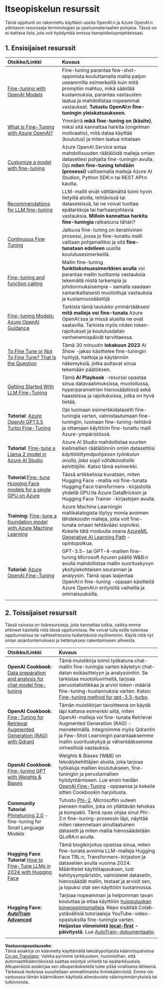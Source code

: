 <!--
CO_OP_TRANSLATOR_METADATA:
{
  "original_hash": "c2f423d1402f71ca3869ec135bb77d16",
  "translation_date": "2025-07-09T18:04:18+00:00",
  "source_file": "18-fine-tuning/RESOURCES.md",
  "language_code": "fi"
}
-->
# Itseopiskelun resurssit

Tämä oppitunti on rakennettu käyttäen useita OpenAI:n ja Azure OpenAI:n ydintason resursseja terminologian ja opetusmateriaalien pohjana. Tässä on ei-kattava lista, jota voit hyödyntää omissa itseopiskeluprojekteissasi.

## 1. Ensisijaiset resurssit

| Otsikko/Linkki                                                                                                                                                                                                              | Kuvaus                                                                                                                                                                                                                                                                                                                                                                                       |
| :-------------------------------------------------------------------------------------------------------------------------------------------------------------------------------------------------------------------------- | :-------------------------------------------------------------------------------------------------------------------------------------------------------------------------------------------------------------------------------------------------------------------------------------------------------------------------------------------------------------------------------------------- |
| [Fine-tuning with OpenAI Models](https://platform.openai.com/docs/guides/fine-tuning?WT.mc_id=academic-105485-koreyst)                                                                                                       | Fine-tuning parantaa few-shot-oppimista kouluttamalla mallia paljon useammilla esimerkeillä kuin mitä promptiin mahtuu, mikä säästää kustannuksia, parantaa vastausten laatua ja mahdollistaa nopeammat vastaukset. **Tutustu OpenAI:n fine-tuningin yleiskatsaukseen.**                                                                                                                     |
| [What is Fine-Tuning with Azure OpenAI?](https://learn.microsoft.com/azure/ai-services/openai/concepts/fine-tuning-considerations#what-is-fine-tuning-with-azure-openai?WT.mc_id=academic-105485-koreyst)                     | Ymmärrä **mikä fine-tuning on (käsite)**, miksi sitä kannattaa harkita (ongelman motivaatio), mitä dataa käyttää (koulutus) ja miten laatua mitataan                                                                                                                                                                           |
| [Customize a model with fine-tuning](https://learn.microsoft.com/azure/ai-services/openai/how-to/fine-tuning?tabs=turbo%2Cpython&pivots=programming-language-studio#continuous-fine-tuning?WT.mc_id=academic-105485-koreyst) | Azure OpenAI Service antaa mahdollisuuden räätälöidä malleja omien datasetiesi pohjalta fine-tuningin avulla. Opi **miten fine-tuning tehdään (prosessi)** valitsemalla malleja Azure AI Studion, Python SDK:n tai REST API:n kautta.                                                                                                                                                |
| [Recommendations for LLM fine-tuning](https://learn.microsoft.com/ai/playbook/technology-guidance/generative-ai/working-with-llms/fine-tuning-recommend?WT.mc_id=academic-105485-koreyst)                                    | LLM-mallit eivät välttämättä toimi hyvin tietyillä aloilla, tehtävissä tai dataseteissä, tai ne voivat tuottaa epätarkkoja tai harhaanjohtavia vastauksia. **Milloin kannattaa harkita fine-tuningia** ratkaisuna tähän?                                                                                                                                                                  |
| [Continuous Fine Tuning](https://learn.microsoft.com/azure/ai-services/openai/how-to/fine-tuning?tabs=turbo%2Cpython&pivots=programming-language-studio#continuous-fine-tuning?WT.mc_id=academic-105485-koreyst)             | Jatkuva fine-tuning on iteratiivinen prosessi, jossa jo fine-tunattu malli valitaan pohjamalliksi ja sitä **fine-tunataan edelleen** uusilla koulutusesimerkeillä.                                                                                                                                                             |
| [Fine-tuning and function calling](https://learn.microsoft.com/azure/ai-services/openai/how-to/fine-tuning-functions?WT.mc_id=academic-105485-koreyst)                                                                       | Mallin fine-tuning **funktiokutsuesimerkkien avulla** voi parantaa mallin tuottamia vastauksia tekemällä niistä tarkempia ja johdonmukaisempia – samalla saadaan samankaltaisesti muotoiltuja vastauksia ja kustannussäästöjä                                                                                                                        |
| [Fine-tuning Models: Azure OpenAI Guidance](https://learn.microsoft.com/azure/ai-services/openai/concepts/models#fine-tuning-models?WT.mc_id=academic-105485-koreyst)                                                        | Tarkista tämä taulukko ymmärtääksesi **mitä malleja voi fine-tunata** Azure OpenAI:ssa ja missä alueilla ne ovat saatavilla. Tarkista myös niiden token-rajoitukset ja koulutusdatan vanhenemispäivät tarvittaessa.                                                                                                                  |
| [To Fine Tune or Not To Fine Tune? That is the Question](https://learn.microsoft.com/shows/ai-show/to-fine-tune-or-not-fine-tune-that-is-the-question?WT.mc_id=academic-105485-koreyst)                                      | Tämä 30 minuutin **lokakuun 2023** AI Show -jakso käsittelee fine-tuningin hyötyjä, haittoja ja käytännön näkemyksiä, jotka auttavat sinua tekemään päätöksen.                                                                                                                                                                    |
| [Getting Started With LLM Fine-Tuning](https://learn.microsoft.com/ai/playbook/technology-guidance/generative-ai/working-with-llms/fine-tuning-recommend?WT.mc_id=academic-105485-koreyst)                                             | Tämä **AI Playbook** -resurssi opastaa sinua datavaatimuksissa, muotoilussa, hyperparametrien hienosäädössä sekä haasteissa ja rajoituksissa, jotka on hyvä tietää.                                                                                                                                                               |
| **Tutorial**: [Azure OpenAI GPT3.5 Turbo Fine-Tuning](https://learn.microsoft.com/azure/ai-services/openai/tutorials/fine-tune?tabs=python%2Ccommand-line?WT.mc_id=academic-105485-koreyst)                                  | Opi luomaan esimerkkidatasetti fine-tuningia varten, valmistautumaan fine-tuningiin, luomaan fine-tuning-tehtävä ja ottamaan käyttöön fine-tunattu malli Azure-ympäristössä.                                                                                                                                                      |
| **Tutorial**: [Fine-tune a Llama 2 model in Azure AI Studio](https://learn.microsoft.com/azure/ai-studio/how-to/fine-tune-model-llama?WT.mc_id=academic-105485-koreyst)                                                      | Azure AI Studio mahdollistaa suurten kielimallien räätälöinnin omiin datasettiisi _käyttöliittymäpohjaisen työnkulun avulla, joka sopii vähäkoodisille kehittäjille_. Katso tämä esimerkki.                                                                                                                                         |
| **Tutorial**:[Fine-tune Hugging Face models for a single GPU on Azure](https://learn.microsoft.com/azure/databricks/machine-learning/train-model/huggingface/fine-tune-model?WT.mc_id=academic-105485-koreyst)               | Tässä artikkelissa kuvataan, miten Hugging Face -mallia voi fine-tunata Hugging Face transformers -kirjastolla yhdellä GPU:lla Azure DataBricksin ja Hugging Face Trainer -kirjastojen avulla.                                                                                                                                     |
| **Training:** [Fine-tune a foundation model with Azure Machine Learning](https://learn.microsoft.com/training/modules/finetune-foundation-model-with-azure-machine-learning/?WT.mc_id=academic-105485-koreyst)         | Azure Machine Learningin mallikatalogista löytyy monia avoimen lähdekoodin malleja, joita voit fine-tunata omaan tehtävääsi sopiviksi. Kokeile tätä moduulia osana [AzureML Generative AI Learning Path](https://learn.microsoft.com/training/paths/work-with-generative-models-azure-machine-learning/?WT.mc_id=academic-105485-koreyst) -opintopolkua. |
| **Tutorial:** [Azure OpenAI Fine-Tuning](https://docs.wandb.ai/guides/integrations/azure-openai-fine-tuning?WT.mc_id=academic-105485-koreyst)                                                                                | GPT-3.5- tai GPT-4-mallien fine-tuning Microsoft Azuren päällä W&B:n avulla mahdollistaa mallin suorituskyvyn yksityiskohtaisen seurannan ja analyysin. Tämä opas laajentaa OpenAI:n fine-tuning -oppaan käsitteitä Azure OpenAI:n erityisillä vaiheilla ja ominaisuuksilla.                                                                                                                  |
|                                                                                                                                                                                                                            |                                                                                                                                                                                                                                                                                                                                                                                              |

## 2. Toissijaiset resurssit

Tässä osiossa on lisäresursseja, joita kannattaa tutkia, vaikka emme ehtineet käsitellä niitä tässä oppitunnissa. Ne voivat tulla esille tulevissa oppitunneissa tai vaihtoehtoisina lisätehtävinä myöhemmin. Käytä niitä nyt oman asiantuntemuksesi ja tietämyksesi rakentamiseen aiheesta.

| Otsikko/Linkki                                                                                                                                                                                                                 | Kuvaus                                                                                                                                                                                                                                                                                                                                                                                                                                                                                                                     |
| :----------------------------------------------------------------------------------------------------------------------------------------------------------------------------------------------------------------------------- | :---------------------------------------------------------------------------------------------------------------------------------------------------------------------------------------------------------------------------------------------------------------------------------------------------------------------------------------------------------------------------------------------------------------------------------------------------------------------------------------------------------------------------- |
| **OpenAI Cookbook**: [Data preparation and analysis for chat model fine-tuning](https://cookbook.openai.com/examples/chat_finetuning_data_prep?WT.mc_id=academic-105485-koreyst)                                               | Tämä muistikirja toimii työkaluna chat-mallin fine-tuningia varten käytetyn chat-datan esikäsittelyyn ja analysointiin. Se tarkistaa muotoiluvirheitä, tarjoaa perusstatistiikkaa ja arvioi token-määriä fine-tuning-kustannuksia varten. Katso: [Fine-tuning method for gpt-3.5-turbo](https://platform.openai.com/docs/guides/fine-tuning?WT.mc_id=academic-105485-koreyst).                                                                                                         |
| **OpenAI Cookbook**: [Fine-Tuning for Retrieval Augmented Generation (RAG) with Qdrant](https://cookbook.openai.com/examples/fine-tuned_qa/ft_retrieval_augmented_generation_qdrant?WT.mc_id=academic-105485-koreyst)            | Tämän muistikirjan tavoitteena on käydä läpi kattava esimerkki siitä, miten OpenAI-malleja voi fine-tunata Retrieval Augmented Generation (RAG) -menetelmällä. Integroimme myös Qdrantin ja Few-Shot Learningin parantaaksemme mallin suorituskykyä ja vähentääksemme virheellisiä vastauksia.                                                                                                                                                                         |
| **OpenAI Cookbook**: [Fine-tuning GPT with Weights & Biases](https://cookbook.openai.com/examples/third_party/gpt_finetuning_with_wandb?WT.mc_id=academic-105485-koreyst)                                                    | Weights & Biases (W&B) on tekoälykehittäjien alusta, joka tarjoaa työkaluja mallien koulutukseen, fine-tuningiin ja perustamallien hyödyntämiseen. Lue ensin heidän [OpenAI Fine-Tuning](https://docs.wandb.ai/guides/integrations/openai-fine-tuning/?WT.mc_id=academic-105485-koreyst) -oppaansa ja kokeile sitten Cookbookin harjoitusta.                                                                                                                                                                  |
| **Community Tutorial** [Phinetuning 2.0](https://huggingface.co/blog/g-ronimo/phinetuning?WT.mc_id=academic-105485-koreyst) - fine-tuning for Small Language Models                                                        | Tutustu [Phi-2](https://www.microsoft.com/research/blog/phi-2-the-surprising-power-of-small-language-models/?WT.mc_id=academic-105485-koreyst), Microsoftin uuteen pieneen malliin, joka on yllättävän tehokas ja kompakti. Tämä opas ohjaa sinut Phi-2:n fine-tuning-prosessin läpi, näyttää miten rakennetaan ainutlaatuinen datasetti ja miten mallia hienosäädetään QLoRA:n avulla.                                                                                                                               |
| **Hugging Face Tutorial** [How to Fine-Tune LLMs in 2024 with Hugging Face](https://www.philschmid.de/fine-tune-llms-in-2024-with-trl?WT.mc_id=academic-105485-koreyst)                                                    | Tämä blogikirjoitus opastaa sinua, miten fine-tunata avoimia LLM-malleja Hugging Face TRL:n, Transformers-kirjaston ja datasetien avulla vuonna 2024. Määrittelet käyttötapauksen, luot kehitysympäristön, valmistelet datasetin, hienosäädät mallin, testaat ja arvioit sen, ja lopuksi otat sen käyttöön tuotannossa.                                                                                                                                            |
| **Hugging Face: [AutoTrain Advanced](https://github.com/huggingface/autotrain-advanced?WT.mc_id=academic-105485-koreyst)**                                                                                                 | Tarjoaa nopeamman ja helpomman tavan kouluttaa ja ottaa käyttöön [huippuluokan koneoppimismalleja](https://twitter.com/abhi1thakur/status/1755167674894557291?WT.mc_id=academic-105485-koreyst). Repo sisältää Colab-ystävällisiä tutoriaaleja YouTube-video-opastuksilla fine-tuningia varten. **Heijastaa viimeisintä [local-first](https://twitter.com/abhi1thakur/status/1750828141805777057?WT.mc_id=academic-105485-koreyst) -päivitystä**. Lue [AutoTrain-dokumentaatio](https://huggingface.co/autotrain?WT.mc_id=academic-105485-koreyst). |
|                                                                                                                                                                                                                              |                                                                                                                                                                                                                                                                                                                                                                                                                                                                                                                             |

**Vastuuvapauslauseke**:  
Tämä asiakirja on käännetty käyttämällä tekoälypohjaista käännöspalvelua [Co-op Translator](https://github.com/Azure/co-op-translator). Vaikka pyrimme tarkkuuteen, huomioithan, että automaattikäännöksissä saattaa esiintyä virheitä tai epätarkkuuksia. Alkuperäistä asiakirjaa sen alkuperäiskielellä tulee pitää virallisena lähteenä. Tärkeissä tiedoissa suositellaan ammattimaista ihmiskäännöstä. Emme ole vastuussa tämän käännöksen käytöstä aiheutuvista väärinymmärryksistä tai tulkinnoista.